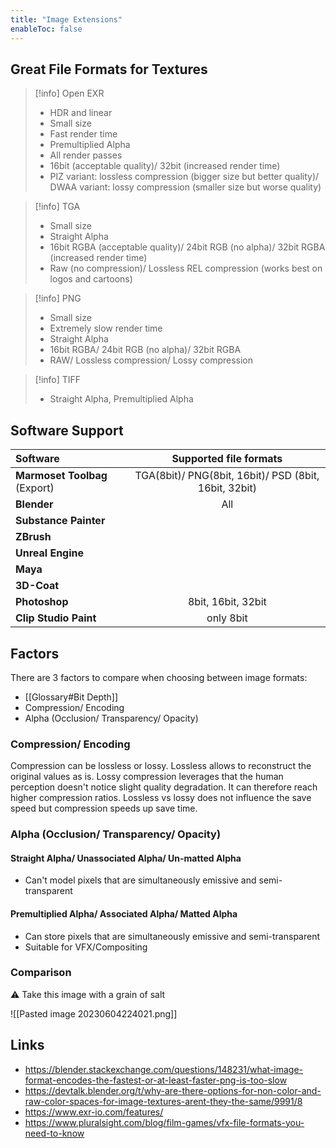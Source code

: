 ```yaml
---
title: "Image Extensions"
enableToc: false
---
```


## Great File Formats for Textures

>[!info] Open EXR
>
>- HDR and linear
>- Small size
>- Fast render time
>- Premultiplied Alpha
>- All render passes
>- 16bit (acceptable quality)/ 32bit (increased render time) 
>- PIZ variant: lossless compression (bigger size but better quality)/ DWAA variant: lossy compression (smaller size but worse quality)

>[!info] TGA
>
>- Small size
>- Straight Alpha
>- 16bit RGBA (acceptable quality)/ 24bit RGB (no alpha)/ 32bit RGBA (increased render time) 
>- Raw (no compression)/ Lossless REL compression (works best on logos and cartoons)

>[!info] PNG
>
>- Small size
>- Extremely slow render time
>- Straight Alpha
>- 16bit RGBA/ 24bit RGB (no alpha)/ 32bit RGBA
>- RAW/ Lossless compression/ Lossy compression

>[!info] TIFF
>
>- Straight Alpha, Premultiplied Alpha

## Software Support

|Software|Supported file formats
|:--|:-:
|**Marmoset Toolbag** (Export)|TGA(8bit)/ PNG(8bit, 16bit)/ PSD (8bit, 16bit, 32bit)
|**Blender**|All
|**Substance Painter**|
|**ZBrush**|
|**Unreal Engine**|
|**Maya**|
|**3D-Coat**|
|**Photoshop**|8bit, 16bit, 32bit
|**Clip Studio Paint**| only 8bit

## Factors

There are 3 factors to compare when choosing between image formats:

- [[Glossary#Bit Depth]]
- Compression/ Encoding
- Alpha (Occlusion/ Transparency/ Opacity)


### Compression/ Encoding
Compression can be lossless or lossy. Lossless allows to reconstruct the original values as is. Lossy compression leverages that the human perception doesn't notice slight quality degradation. It can therefore reach higher compression ratios. Lossless vs lossy does not influence the save speed but compression speeds up save time. 

### Alpha (Occlusion/ Transparency/ Opacity)
#### Straight Alpha/ Unassociated Alpha/ Un-matted Alpha
- Can't model pixels that are simultaneously emissive and semi-transparent

#### Premultiplied Alpha/ Associated Alpha/ Matted Alpha
- Can store pixels that are simultaneously emissive and semi-transparent
- Suitable for VFX/Compositing

### Comparison
⚠ Take this image with a grain of salt

![[Pasted image 20230604224021.png]]

## Links
- https://blender.stackexchange.com/questions/148231/what-image-format-encodes-the-fastest-or-at-least-faster-png-is-too-slow
- https://devtalk.blender.org/t/why-are-there-options-for-non-color-and-raw-color-spaces-for-image-textures-arent-they-the-same/9991/8
- https://www.exr-io.com/features/
- https://www.pluralsight.com/blog/film-games/vfx-file-formats-you-need-to-know